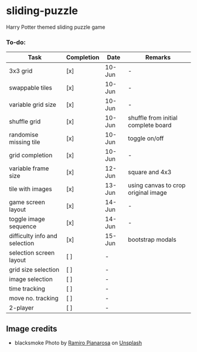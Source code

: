 # sliding-puzzle
Harry Potter themed sliding puzzle game

### To-do:
Task | Completion | Date | Remarks
------------ | ------------- | ------------- | -------------
3x3 grid | [x] | 10-Jun | -
swappable tiles | [x] | 10-Jun | -
variable grid size | [x] | 10-Jun | -
shuffle grid | [x] | 10-Jun | shuffle from initial complete board
randomise missing tile | [x] | 10-Jun | toggle on/off
grid completion | [x] | 10-Jun | -
variable frame size | [x] | 12-Jun | square and 4x3
tile with images | [x] | 13-Jun | using canvas to crop original image
game screen layout | [x] | 14-Jun | -
toggle image sequence | [x] | 14-Jun | -
difficulty info and selection | [x] | 15-Jun | bootstrap modals
selection screen layout | [ ] | -
grid size selection | [ ] | -
image selection | [ ] | -
time tracking | [ ] | -
move no. tracking | [ ] | -
2-player | [ ] | -

## Image credits
- blacksmoke Photo by [Ramiro Pianarosa](https://unsplash.com/@rpianarosa?utm_source=unsplash&utm_medium=referral&utm_content=creditCopyText) on [Unsplash](https://unsplash.com/photos/MqYjJ69yxyI?utm_source=unsplash&utm_medium=referral&utm_content=creditCopyText)
  